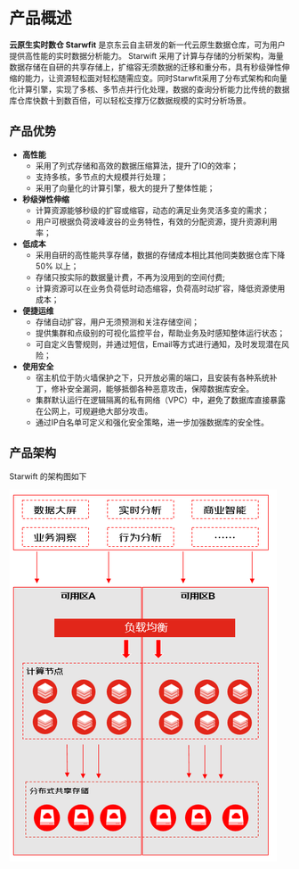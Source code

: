 # 产品概述

**云原生实时数仓 Starwfit** 是京东云自主研发的新一代云原生数据仓库，可为用户提供高性能的实时数据分析能力。 Starwift 采用了计算与存储的分析架构，海量数据存储在自研的共享存储上，扩缩容无须数据的迁移和重分布，具有秒级弹性伸缩的能力，让资源轻松面对轻松随需应变。同时Starwfit采用了分布式架构和向量化计算引擎，实现了多核、多节点并行化处理，数据的查询分析能力比传统的数据库仓库快数十到数百倍，可以轻松支撑万亿数据规模的实时分析场景。


## 产品优势
- **高性能**  
  - 采用了列式存储和高效的数据压缩算法，提升了IO的效率；
  - 支持多核，多节点的大规模并行处理；
  - 采用了向量化的计算引擎，极大的提升了整体性能；
- **秒级弹性伸缩**
  - 计算资源能够秒级的扩容或缩容，动态的满足业务灵活多变的需求；
  - 用户可根据负荷波峰波谷的业务特性，有效的分配资源，提升资源利用率；
- **低成本**
  - 采用自研的高性能共享存储，数据的存储成本相比其他同类数据仓库下降 50% 以上；
  - 存储只按实际的数据量计费，不再为没用到的空间付费;
  - 计算资源可以在业务负荷低时动态缩容，负荷高时动扩容，降低资源使用成本；
- **便捷运维**
  - 存储自动扩容，用户无须预测和关注存储空间；
  - 提供集群和点级别的可视化监控平台，帮助业务及时感知整体运行状态；
  - 可自定义告警规则，并通过短信，Email等方式进行通知，及时发现潜在风险；
- **使用安全**
  - 宿主机位于防火墙保护之下，只开放必需的端口，且安装有各种系统补丁，修补安全漏洞，能够抵御各种恶意攻击，保障数据库安全。
  - 集群默认运行在逻辑隔离的私有网络（VPC）中，避免了数据库直接暴露在公网上，可规避绝大部分攻击。
  - 通过IP白名单可定义和强化安全策略，进一步加强数据库的安全性。

## 产品架构
Starwift 的架构图如下

![应用场景2](../../../../image/Starwift/architect.png)
